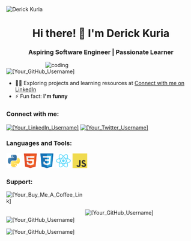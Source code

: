![Derick Kuria](Your_Image_URL)

<h1 align="center">Hi there! 👋 I'm Derick Kuria</h1>
<h3 align="center">Aspiring Software Engineer | Passionate Learner</h3>

<img align="right" alt="coding" width="400" src="URL_To_Your_GIF_Image">

<p align="left"> <img src="https://komarev.com/ghpvc/?username=[Your_GitHub_Username]&label=Profile%20views&color=0e75b6&style=flat" alt="[Your_GitHub_Username]" /> </p>

- 👨‍💻 Exploring projects and learning resources at [Connect with me on LinkedIn](https://www.linkedin.com/in/ravine-derick)
- ⚡ Fun fact: **I'm funny**

<h3 align="left">Connect with me:</h3>
<p align="left">
<a href="https://linkedin.com/in/[Your_LinkedIn_Username]" target="blank"><img align="center" src="https://raw.githubusercontent.com/rahuldkjain/github-profile-readme-generator/master/src/images/icons/Social/linked-in-alt.svg" alt="[Your_LinkedIn_Username]" height="30" width="40" /></a>
<a href="https://twitter.com/[Your_Twitter_Username]" target="blank"><img align="center" src="https://raw.githubusercontent.com/rahuldkjain/github-profile-readme-generator/master/src/images/icons/Social/twitter.svg" alt="[Your_Twitter_Username]" height="30" width="40" /></a>
</p>

<h3 align="left">Languages and Tools:</h3>
<p align="left">
  <img src="https://raw.githubusercontent.com/devicons/devicon/master/icons/python/python-original.svg" alt="Python" width="40" height="40"/>
  <img src="https://raw.githubusercontent.com/devicons/devicon/master/icons/html5/html5-original.svg" alt="HTML" width="40" height="40"/>
  <img src="https://raw.githubusercontent.com/devicons/devicon/master/icons/css3/css3-original.svg" alt="CSS" width="40" height="40"/>
  <img src="https://raw.githubusercontent.com/devicons/devicon/master/icons/react/react-original.svg" alt="React" width="40" height="40"/>
  <img src="https://raw.githubusercontent.com/devicons/devicon/master/icons/javascript/javascript-original.svg" alt="JavaScript" width="40" height="40"/>
</p>

<h3 align="left">Support:</h3>
<p><a href="Your_Buy_Me_A_Coffee_Link"> <img align="left" src="https://cdn.buymeacoffee.com/buttons/v2/default-yellow.png" height="50" width="210" alt="[Your_Buy_Me_A_Coffee_Link]" /></a></p><br><br>

<p><img align="left" src="https://github-readme-stats.vercel.app/api/top-langs?username=[Your_GitHub_Username]&show_icons=true&locale=en&layout=compact" alt="[Your_GitHub_Username]" /></p>

<p>&nbsp;<img align="center" src="https://github-readme-stats.vercel.app/api?username=[Your_GitHub_Username]&show_icons=true&locale=en" alt="[Your_GitHub_Username]" /></p>

<p><img align="center" src="https://github-readme-streak-stats.herokuapp.com/?user=[Your_GitHub_Username]&" alt="[Your_GitHub_Username]" /></p>
